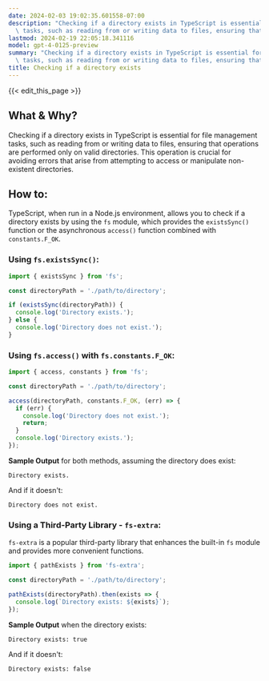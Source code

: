 ```yaml
---
date: 2024-02-03 19:02:35.601558-07:00
description: "Checking if a directory exists in TypeScript is essential for file management\
  \ tasks, such as reading from or writing data to files, ensuring that\u2026"
lastmod: 2024-02-19 22:05:18.341116
model: gpt-4-0125-preview
summary: "Checking if a directory exists in TypeScript is essential for file management\
  \ tasks, such as reading from or writing data to files, ensuring that\u2026"
title: Checking if a directory exists
---
```


{{< edit_this_page >}}

## What & Why?
Checking if a directory exists in TypeScript is essential for file management tasks, such as reading from or writing data to files, ensuring that operations are performed only on valid directories. This operation is crucial for avoiding errors that arise from attempting to access or manipulate non-existent directories.

## How to:

TypeScript, when run in a Node.js environment, allows you to check if a directory exists by using the `fs` module, which provides the `existsSync()` function or the asynchronous `access()` function combined with `constants.F_OK`.

### Using `fs.existsSync()`:

```typescript
import { existsSync } from 'fs';

const directoryPath = './path/to/directory';

if (existsSync(directoryPath)) {
  console.log('Directory exists.');
} else {
  console.log('Directory does not exist.');
}
```

### Using `fs.access()` with `fs.constants.F_OK`:

```typescript
import { access, constants } from 'fs';

const directoryPath = './path/to/directory';

access(directoryPath, constants.F_OK, (err) => {
  if (err) {
    console.log('Directory does not exist.');
    return;
  }
  console.log('Directory exists.');
});
```

**Sample Output** for both methods, assuming the directory does exist:
```
Directory exists.
```

And if it doesn't:
```
Directory does not exist.
```

### Using a Third-Party Library - `fs-extra`:

`fs-extra` is a popular third-party library that enhances the built-in `fs` module and provides more convenient functions.

```typescript
import { pathExists } from 'fs-extra';

const directoryPath = './path/to/directory';

pathExists(directoryPath).then(exists => {
  console.log(`Directory exists: ${exists}`);
});
```

**Sample Output** when the directory exists:
```
Directory exists: true
```

And if it doesn't:
```
Directory exists: false
```
